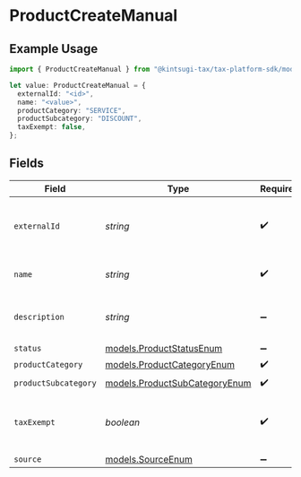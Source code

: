 # ProductCreateManual

## Example Usage

```typescript
import { ProductCreateManual } from "@kintsugi-tax/tax-platform-sdk/models";

let value: ProductCreateManual = {
  externalId: "<id>",
  name: "<value>",
  productCategory: "SERVICE",
  productSubcategory: "DISCOUNT",
  taxExempt: false,
};
```

## Fields

| Field                                                                | Type                                                                 | Required                                                             | Description                                                          |
| -------------------------------------------------------------------- | -------------------------------------------------------------------- | -------------------------------------------------------------------- | -------------------------------------------------------------------- |
| `externalId`                                                         | *string*                                                             | :heavy_check_mark:                                                   | A unique external identifier for the product.                        |
| `name`                                                               | *string*                                                             | :heavy_check_mark:                                                   | The name of the product.                                             |
| `description`                                                        | *string*                                                             | :heavy_minus_sign:                                                   | A description of the product.                                        |
| `status`                                                             | [models.ProductStatusEnum](../models/productstatusenum.md)           | :heavy_minus_sign:                                                   | N/A                                                                  |
| `productCategory`                                                    | [models.ProductCategoryEnum](../models/productcategoryenum.md)       | :heavy_check_mark:                                                   | N/A                                                                  |
| `productSubcategory`                                                 | [models.ProductSubCategoryEnum](../models/productsubcategoryenum.md) | :heavy_check_mark:                                                   | N/A                                                                  |
| `taxExempt`                                                          | *boolean*                                                            | :heavy_check_mark:                                                   | Specifies whether the product is tax-exempt.                         |
| `source`                                                             | [models.SourceEnum](../models/sourceenum.md)                         | :heavy_minus_sign:                                                   | N/A                                                                  |